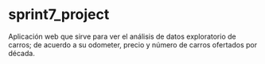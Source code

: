 # sprint7_project
Aplicación web que sirve para ver el análisis de datos exploratorio de carros; de acuerdo a su odometer, precio y número de carros ofertados por década.

